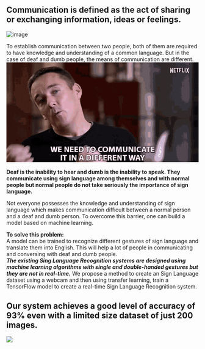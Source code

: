 Communication is defined as the act of sharing or exchanging information, ideas or feelings.<br>
------------------------------------------------------------------------------------------------------------------------------------------------------------------------
  ![image](https://user-images.githubusercontent.com/84015209/159914630-b69b6068-a74d-41bd-9f3d-4ac0af081741.png)


To establish communication between two people, both of them are required to have knowledge and understanding of a common language. But in the case of deaf and dumb people, the means of communication are different.
![](https://github.com/riteshjha1/Gif/blob/main/we-need-to-communicate-it-in-a-different-way-try-again.gif)

**Deaf is the inability to hear and dumb is the inability to speak. They communicate using sign language among themselves and with normal people but normal people do not take seriously the importance of sign language.**<br>



Not everyone possesses the knowledge and understanding of sign language which makes communication difficult between a normal person and a deaf and dumb person. To overcome this barrier, one can build a model based on machine learning.

**To solve this problem:**<br>
A model can be trained to recognize different gestures of sign language and translate them into English. This will help a lot of people in communicating and conversing with deaf and dumb people.<br> 
***The existing Sing Language Recognition systems are designed using machine learning algorithms with single and double-handed gestures but they are not in real-time.*** We propose a method to create an Sign Language dataset using a webcam and then using transfer learning, train a TensorFlow model to create a real-time Sign Language Recognition system.<br>

Our system achieves a good level of **accuracy of 93% even with a limited size dataset of just 200 images.**
----------------------------------------------------------------------------------------------------------------

![](https://github.com/riteshjha1/Gif/blob/main/0cfccf814c72978ec8dc888dc5db18a1.gif)
